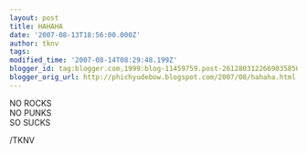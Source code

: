```yaml
---
layout: post
title: HAHAHA
date: '2007-08-13T18:56:00.000Z'
author: tknv
tags: 
modified_time: '2007-08-14T08:29:48.199Z'
blogger_id: tag:blogger.com,1999:blog-11459759.post-2612803122669035850
blogger_orig_url: http://phichyudebow.blogspot.com/2007/08/hahaha.html
---
```


NO ROCKS<br />NO PUNKS<br />SO SUCKS<div class="blogger-post-footer">/TKNV</div>